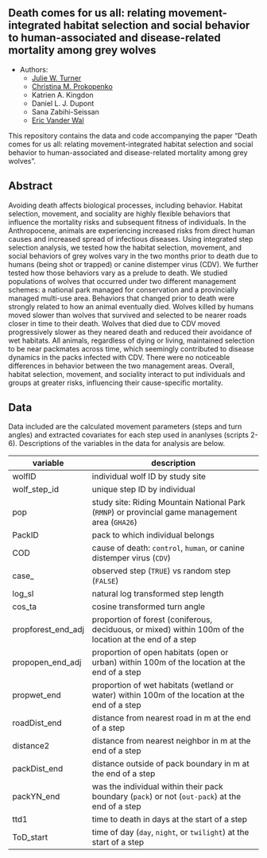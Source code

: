 
## Death comes for us all: relating movement-integrated habitat selection and social behavior to human-associated and disease-related mortality among grey wolves

<!-- [![DOI](https://zenodo.org/badge/268907300.svg)](https://zenodo.org/badge/latestdoi/268907300) -->

- Authors:
  - [Julie W. Turner](https://www.julwturner.com)
  - [Christina M.
    Prokopenko](https://www.researchgate.net/profile/Christina-Prokopenko)
  - Katrien A. Kingdon
  - Daniel L. J. Dupont
  - Sana Zabihi-Seissan
  - [Eric Vander Wal](https://weel.gitlab.io)

This repository contains the data and code accompanying the paper “Death
comes for us all: relating movement-integrated habitat selection and
social behavior to human-associated and disease-related mortality among
grey wolves”.

## Abstract

Avoiding death affects biological processes, including behavior. Habitat
selection, movement, and sociality are highly flexible behaviors that
influence the mortality risks and subsequent fitness of individuals. In
the Anthropocene, animals are experiencing increased risks from direct
human causes and increased spread of infectious diseases. Using
integrated step selection analysis, we tested how the habitat selection,
movement, and social behaviors of grey wolves vary in the two months
prior to death due to humans (being shot or trapped) or canine distemper
virus (CDV). We further tested how those behaviors vary as a prelude to
death. We studied populations of wolves that occurred under two
different management schemes: a national park managed for conservation
and a provincially managed multi-use area. Behaviors that changed prior
to death were strongly related to how an animal eventually died. Wolves
killed by humans moved slower than wolves that survived and selected to
be nearer roads closer in time to their death. Wolves that died due to
CDV moved progressively slower as they neared death and reduced their
avoidance of wet habitats. All animals, regardless of dying or living,
maintained selection to be near packmates across time, which seemingly
contributed to disease dynamics in the packs infected with CDV. There
were no noticeable differences in behavior between the two management
areas. Overall, habitat selection, movement, and sociality interact to
put individuals and groups at greater risks, influencing their
cause-specific mortality.

## Data

Data included are the calculated movement parameters (steps and turn
angles) and extracted covariates for each step used in ananlyses
(scripts 2-6). Descriptions of the variables in the data for analysis
are below.

| variable           | description                                                                                             |
|--------------------|---------------------------------------------------------------------------------------------------------|
| wolfID             | individual wolf ID by study site                                                                        |
| wolf_step_id       | unique step ID by individual                                                                            |
| pop                | study site: Riding Mountain National Park (`RMNP`) or provincial game management area (`GHA26`)         |
| PackID             | pack to which individual belongs                                                                        |
| COD                | cause of death: `control`, `human`, or canine distemper virus (`CDV`)                                   |
| case\_             | observed step (`TRUE`) vs random step (`FALSE`)                                                         |
| log_sl             | natural log transformed step length                                                                     |
| cos_ta             | cosine transformed turn angle                                                                           |
| propforest_end_adj | proportion of forest (coniferous, deciduous, or mixed) within 100m of the location at the end of a step |
| propopen_end_adj   | proportion of open habitats (open or urban) within 100m of the location at the end of a step            |
| propwet_end        | proportion of wet habitats (wetland or water) within 100m of the location at the end of a step          |
| roadDist_end       | distance from nearest road in m at the end of a step                                                    |
| distance2          | distance from nearest neighbor in m at the end of a step                                                |
| packDist_end       | distance outside of pack boundary in m at the end of a step                                             |
| packYN_end         | was the individual within their pack boundary (`pack`) or not (`out-pack`) at the end of a step         |
| ttd1               | time to death in days at the start of a step                                                            |
| ToD_start          | time of day (`day`, `night`, or `twilight`) at the start of a step                                      |
